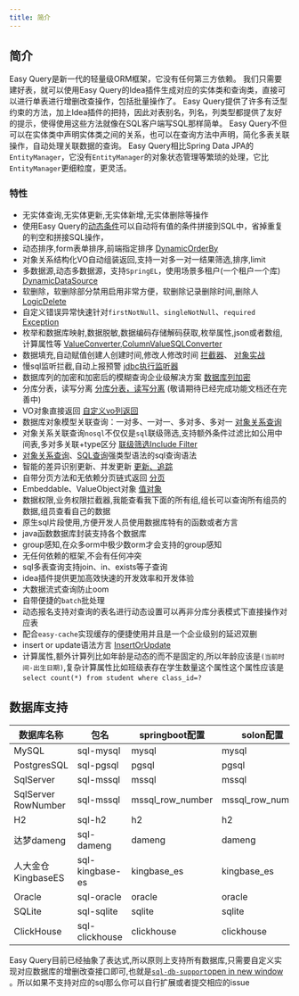 ```yaml
---
title: 简介
---
```


## 简介

Easy Query是新一代的轻量级ORM框架，它没有任何第三方依赖。
我们只需要建好表，就可以使用Easy Query的Idea插件生成对应的实体类和查询类，直接可以进行单表进行增删改查操作，包括批量操作了。
Easy Query提供了许多有泛型约束的方法，加上Idea插件的把持，因此对表别名，列名，列类型都提供了友好的提示，使得使用这些方法就像在SQL客户端写SQL那样简单。
Easy Query不但可以在实体类中声明实体类之间的关系，也可以在查询方法中声明，简化多表关联操作，自动处理关联数据的查询。
Easy Query相比Spring Data JPA的`EntityManager`，它没有`EntityManager`的对象状态管理等繁琐的处理，它比`EntityManager`更细粒度，更灵活。

### 特性

- 无实体查询,无实体更新,无实体新增,无实体删除等操作
- 使用Easy Query的[动态条件](http://www.easy-query.com/easy-query-doc/guide/query/dynamic-where)可以自动将有值的条件拼接到SQL中，省掉重复的判空和拼接SQL操作，
- 动态排序,form表单排序,前端指定排序 [DynamicOrderBy](http://www.easy-query.com/easy-query-doc/guide/query/dynamic-sort)
- 对象关系结构化VO自动组装返回,支持一对多一对一结果筛选,排序,limit
- 多数据源,动态多数据源，支持`SpringEL`，使用场景多租户(一个租户一个库) [DynamicDataSource](http://www.easy-query.com/easy-query-doc/guide/config/muti-datasource)
- 软删除，软删除部分禁用启用非常方便，软删除记录删除时间,删除人 [LogicDelete](http://www.easy-query.com/easy-query-doc/guide/adv/logic-delete)
- 自定义错误异常快速针对`firstNotNull`、`singleNotNull`、`required` [Exception](http://www.easy-query.com/easy-query-doc/practice/configuration/exception)
- 枚举和数据库映射,数据脱敏,数据编码存储解码获取,枚举属性,json或者数组,计算属性等 [ValueConverter,ColumnValueSQLConverter](http://www.easy-query.com/easy-query-doc/guide/prop/)
- 数据填充,自动赋值创建人创建时间,修改人修改时间 [拦截器](http://www.easy-query.com/easy-query-doc/guide/adv/interceptor)、 [对象实战](http://www.easy-query.com/easy-query-doc/practice/entity/)
- 慢sql监听拦截,自动上报预警 [jdbc执行监听器](http://www.easy-query.com/easy-query-doc/guide/adv/jdbc-listener)
- 数据库列的加密和加密后的模糊查询企业级解决方案 [数据库列加密](http://www.easy-query.com/easy-query-doc/guide/adv/column-encryption)
- 分库分表，读写分离 [分库分表，读写分离](http://www.easy-query.com/easy-query-doc/guide/super/) (敬请期待已经完成功能文档还在完善中)
- VO对象直接返回 [自定义vo列返回](http://www.easy-query.com/easy-query-doc/guide/query/select)
- 数据库对象模型关联查询：一对多、一对一、多对多、多对一 [对象关系查询](http://www.easy-query.com/easy-query-doc/startup/nodsl)
- 对象关系关联查询`nosql`不仅仅是`sql`联级筛选,支持额外条件过滤比如公用中间表,多对多关联+type区分 [联级筛选Include Filter](http://www.easy-query.com/easy-query-doc/guide/query/relation-filter)
- [对象关系查询](http://www.easy-query.com/easy-query-doc/startup/nodsl)、[SQL查询](http://www.easy-query.com/easy-query-doc/startup/sql)强类型语法的sql查询语法
- 智能的差异识别更新、并发更新 [更新、追踪](http://www.easy-query.com/easy-query-doc/guide/basic/update)
- 自带分页方法和无依赖分页链式返回 [分页](http://www.easy-query.com/easy-query-doc/guide/query/paging)
- Embeddable、ValueObject对象 [值对象](http://www.easy-query.com/easy-query-doc/guide/adv/value-object)
- 数据权限,业务权限拦截器,我能查看我下面的所有组,组长可以查询所有组员的数据,组员查看自己的数据
- 原生sql片段使用,方便开发人员使用数据库特有的函数或者方言
- java函数数据库封装支持各个数据库
- group感知,在众多orm中极少数orm才会支持的group感知
- 无任何依赖的框架,不会有任何冲突
- sql多表查询支持join、in、exists等子查询
- idea插件提供更加高效快速的开发效率和开发体验
- 大数据流式查询防止oom
- 自带便捷的`batch`批处理
- 动态报名支持对查询的表名进行动态设置可以再非分库分表模式下直接操作对应表
- 配合`easy-cache`实现缓存的便捷使用并且是一个企业级别的延迟双删
- insert or update语法方言 [InsertOrUpdate](http://www.easy-query.com/easy-query-doc/guide/basic/insertOrUpdate)
- 计算属性,额外计算列比如年龄是动态的而不是固定的,所以年龄应该是`(当前时间-出生日期)`,复杂计算属性比如班级表存在学生数量这个属性这个属性应该是`select count(*) from student where class_id=?`



## 数据库支持


| 数据库名称          | 包名            | springboot配置   | solon配置        |
| ------------------- | --------------- | ---------------- | ---------------- |
| MySQL               | sql-mysql       | mysql            | mysql            |
| PostgresSQL         | sql-pgsql       | pgsql            | pgsql            |
| SqlServer           | sql-mssql       | mssql            | mssql            |
| SqlServer RowNumber | sql-mssql       | mssql_row_number | mssql_row_number |
| H2                  | sql-h2          | h2               | h2               |
| 达梦dameng          | sql-dameng      | dameng           | dameng           |
| 人大金仓KingbaseES  | sql-kingbase-es | kingbase_es      | kingbase_es      |
| Oracle              | sql-oracle      | oracle           | oracle           |
| SQLite              | sql-sqlite      | sqlite           | sqlite           |
| ClickHouse          | sql-clickhouse  | clickhouse       | clickhouse       |


Easy Query目前已经抽象了表达式,所以原则上支持所有数据库,只需要自定义实现对应数据库的增删改查接口即可,也就是[`sql-db-support`open in new window](https://github.com/xuejmnet/easy-query/tree/main/sql-db-support) 。所以如果不支持对应的sql那么你可以自行扩展或者提交相应的issue